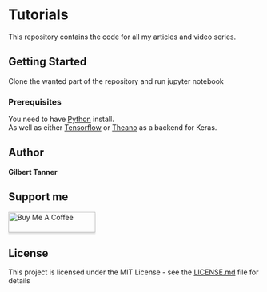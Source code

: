 # Tutorials

This repository contains the code for all my articles and video series.

## Getting Started

Clone the wanted part of the repository and run jupyter notebook

### Prerequisites

You need to have [Python](https://www.python.org/) install.  
As well as either [Tensorflow](https://www.tensorflow.org/install/) or [Theano](http://deeplearning.net/software/theano/install.html) as a backend for Keras.  

## Author
 **Gilbert Tanner**
 
## Support me

<a href="https://www.buymeacoffee.com/gilberttanner" target="_blank"><img src="https://www.buymeacoffee.com/assets/img/custom_images/orange_img.png" alt="Buy Me A Coffee" style="height: 41px !important;width: 174px !important;box-shadow: 0px 3px 2px 0px rgba(190, 190, 190, 0.5) !important;-webkit-box-shadow: 0px 3px 2px 0px rgba(190, 190, 190, 0.5) !important;" ></a>

## License

This project is licensed under the MIT License - see the [LICENSE.md](LICENSE) file for details
